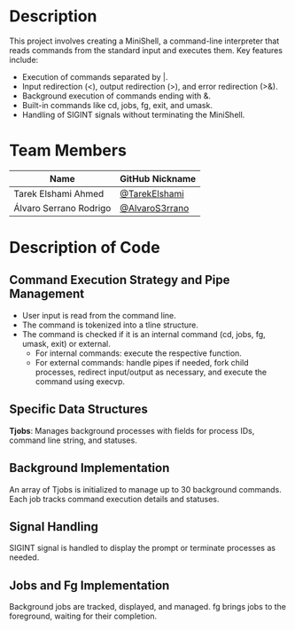 # Description
This project involves creating a MiniShell, a command-line interpreter that reads commands from the standard input and executes them. Key features include:

- Execution of commands separated by |.
- Input redirection (<), output redirection (>), and error redirection (>&).
- Background execution of commands ending with &.
- Built-in commands like cd, jobs, fg, exit, and umask.
- Handling of SIGINT signals without terminating the MiniShell.

# Team Members

| Name                        | GitHub Nickname              |
|-----------------------|------------------------------|
| Tarek Elshami Ahmed   | [@TarekElshami](https://github.com/TarekElshami) |
| Álvaro Serrano Rodrigo | [@AlvaroS3rrano](https://github.com/AlvaroS3rrano) |

# Description of Code
## Command Execution Strategy and Pipe Management
- User input is read from the command line.
- The command is tokenized into a tline structure.
- The command is checked if it is an internal command (cd, jobs, fg, umask, exit) or external.
  - For internal commands: execute the respective function.
  - For external commands: handle pipes if needed, fork child processes, redirect input/output as necessary, and execute the command using execvp.

## Specific Data Structures
**Tjobs**: Manages background processes with fields for process IDs, command line string, and statuses.

## Background Implementation
An array of Tjobs is initialized to manage up to 30 background commands. Each job tracks command execution details and statuses.

## Signal Handling
SIGINT signal is handled to display the prompt or terminate processes as needed.

## Jobs and Fg Implementation
Background jobs are tracked, displayed, and managed. fg brings jobs to the foreground, waiting for their completion.
